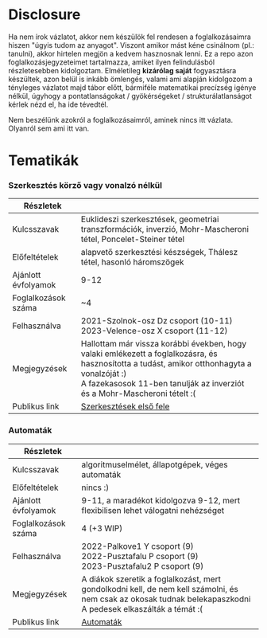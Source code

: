 # Disclosure

Ha nem írok vázlatot, akkor nem készülök fel rendesen a foglalkozásaimra hiszen "úgyis tudom az anyagot". Viszont amikor mást kéne csinálnom (pl.: tanulni), akkor hirtelen megjön a kedvem hasznosnak lenni. Ez a repo azon foglalkozásjegyzeteimet tartalmazza, amiket ilyen felindulásból részletesebben kidolgoztam. Elméletileg **kizárólag saját** fogyasztásra készültek, azon belül is inkább ömlengés, valami ami alapján kidolgozom a tényleges vázlatot majd tábor előtt, bármiféle matematikai precízség igénye nélkül, úgyhogy a pontatlanságokat / gyökérségeket / strukturálatlanságot kérlek nézd el, ha ide tévedtél. 

Nem beszélünk azokról a foglalkozásaimról, aminek nincs itt vázlata. Olyanról sem ami itt van.

# Tematikák

### Szerkesztés körző vagy vonalzó nélkül
  
| Részletek          |       |
| ------------------ | ----- |
| Kulcsszavak        | Euklideszi szerkesztések, geometriai transzformációk, inverzió, Mohr-Mascheroni tétel, Poncelet-Steiner tétel|
| Előfeltételek      | alapvető szerkesztési készségek, Thálesz tétel, hasonló háromszögek  |
| Ajánlott évfolyamok| 9-12  |
| Foglalkozások száma| ~4    |
| Felhasználva       | 2021-Szolnok-osz Dz csoport (10-11)<br>2023-Velence-osz X csoport (11-12)|
| Megjegyzések       | Hallottam már vissza korábbi években, hogy valaki emlékezett a foglalkozásra, és hasznosította a tudást, amikor otthonhagyta a vonalzóját :) <br> A fazekasosok 11-ben tanulják az inverziót és a Mohr-Mascheroni tételt :(|
| Publikus link        | [Szerkesztések első fele](https://gist.github.com/hetenyi-domonkos/e99032945c45b6da8ae216a98f1a228c) |
### Automaták

| Részletek          |       |
| ------------------ | ----- |
| Kulcsszavak        | algoritmuselmélet, állapotgépek, véges automaták|
| Előfeltételek      | nincs :)  |
| Ajánlott évfolyamok| 9-11, a maradékot kidolgozva 9-12, mert flexibilisen lehet válogatni nehézséget|
| Foglalkozások száma| 4 (+3 WIP) |
| Felhasználva       | 2022-Palkove1 Y csoport (9)<br>2022-Pusztafalu P csoport (9)<br>	2023-Pusztafalu2 P csoport (9) |
| Megjegyzések       | A diákok szeretik a foglalkozást, mert gondolkodni kell, de nem kell számolni, és nem csak az okosak tudnak belekapaszkodni <br> A pedesek elkaszálták a témát :(|
| Publikus link      | [Automaták](https://gist.github.com/hetenyi-domonkos/33b6ad4ed1d5bf9bff425f1c91f945e7) |
